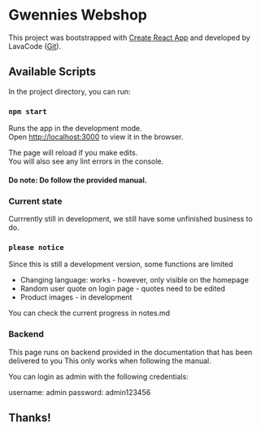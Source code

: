 # Gwennies Webshop

This project was bootstrapped with [Create React App](https://github.com/facebook/create-react-app) and developed by LavaCode ([Git](https://github.com/LavaCode)).

## Available Scripts

In the project directory, you can run:

### `npm start`

Runs the app in the development mode.\
Open [http://localhost:3000](http://localhost:3000) to view it in the browser.

The page will reload if you make edits.\
You will also see any lint errors in the console.

#### Do note: Do follow the provided manual. 

### Current state

Currrently still in development, we still have some unfinished business to do. 

### `please notice`

Since this is still a development version, some functions are limited
 - Changing language: works - however, only visible on the homepage
 - Random user quote on login page - quotes need to be edited
 - Product images - in development

 You can check the current progress in notes.md

### Backend

This page runs on backend provided in the documentation that has been delivered to you
This only works when following the manual. 

You can login as admin with the following credentials:

username: admin
password: admin123456


## Thanks!